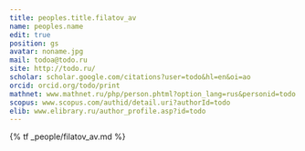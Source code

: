 ```yaml
---
title: peoples.title.filatov_av
name: peoples.name
edit: true
position: gs
avatar: noname.jpg
mail: todoa@todo.ru
site: http://todo.ru/
scholar: scholar.google.com/citations?user=todo&hl=en&oi=ao
orcid: orcid.org/todo/print
mathnet: www.mathnet.ru/php/person.phtml?option_lang=rus&personid=todo
scopus: www.scopus.com/authid/detail.uri?authorId=todo
elib: www.elibrary.ru/author_profile.asp?id=todo
---
```


{% tf _people/filatov_av.md %}
